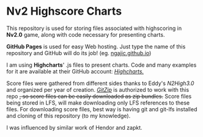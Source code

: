 # Nv2 Highscore Charts

This repository is used for storing files associated with highscoring in **Nv2.0** game, along with code necessary for presenting charts.

**GitHub Pages** is used for easy Web hosting. Just type the name of this repository and GitHub will do its job! (eg. [ngajic.github.io](https://ngajic.github.io))

I am using **Highcharts**' .js files to present charts. Code and many examples for it are available at their GitHub account: [*Highcharts.*](https://github.com/highcharts/highcharts)

Score files were gathered from different sides thanks to Eddy's *N2High3.0* and organized per year of creation. [*GitZip*](https://kinolien.github.io/gitzip) is authorized to work with this repo ~~, so score files can be easily downloaded as zip bundles.~~ Score files being stored in LFS, will make downloading only LFS references to these files. For downloading score files, best way is having git and git-lfs installed and cloning of this repository (to my knowledge).

I was influenced by similar work of Hendor and zapkt.
